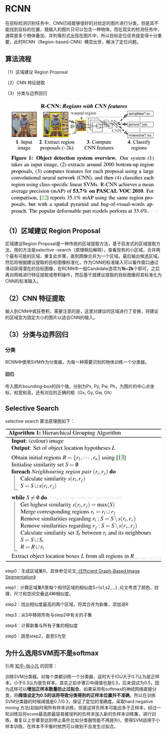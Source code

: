 # RCNN

在目标检测识别任务中，CNN已经能够很好的对给定的图片进行分类，但是其不能找到目标的位置，既输入的图片只可以包含一种物体。而在现实的检测任务中，通常是多个物体叠加、并列等形式出现在图片中，所以目标定位任务就变得十分重要，此时RCNN（Region-based-CNN）横空出世，解决了定位问题。

## 算法流程

（1）区域建议 Region Proposal

（2）CNN 特征提取

（3）分类与边界回归

![RCNN流程图](.\img\RCNN流程图.png)



## （1）区域建议 Region Proposal

区域建议Region Proposal是一种传统的区域提取方法，基于启发式的区域提取方法，用的方法是selective -search（原理稍后解释），查看现有的小区域，合并两个最有可能的区域，重复此步骤，直到图像合并为一个区域，最后输出候选区域。然后将根据建议提取的目标图像标准化，作为CNN的标准输入可以看作窗口通过滑动获得潜在的目标图像，在RCNN中一般Candidate选项为**1k~2k**个即可，之后再对网格进行特征提取或卷积操作，然后基于就建议提取的目标图像将其标准化为CNN的标准输入。

## （2）CNN 特征提取

输入到CNN中疯狂卷积，需要注意的是，这里对建议的区域进行了变换，将建议的区域变为固定大小的图片以适合CNN的输入。

## （3）分类与边界回归

### 分类

RCNN中使用SVM作为分类器，为每一种需要识别的物体训练一个分类器。

#### 回归

传入图片bounding-box的四个值，分别为Px, Py, Pw, Ph，为图片的中心点坐标，和宽和高，还有对应的正确的框（Gx, Gy, Gw, Gh）





## Selective Search

selective search 算法原理图如下：

![selective-search](.\img\selective-search.png)

step0：生成区域集R，具体参见论文[《Efficient Graph-Based Image Segmentation》](http://blog.csdn.net/guoyunfei20/article/details/78727972)

step1：计算区域集R里每个相邻区域的相似度S={s1,s2,…} ,论文考虑了颜色、纹理、尺寸和空间交叠这4种相似度。

step2：找出相似度最高的两个区域，将其合并为新集，添加进R 

step3：从S中移除所有与step2中有关的子集 

step4：计算新集与所有子集的相似度 

step5：跳至step2，直至S为空



## 为什么选用SVM而不是softmax

引用 [知乎-张小凡](https://www.zhihu.com/question/54117650/answer/490424510) 的回答：

训练SVM分类器。对每个类都训练一个分类器，这时大于IOU大于0.7认为是正样本，小于0.3认为是负样本。其实之前步骤2)中阈值也是0.3，后来调试为0.5，因为这样可以**增加正样本数量防止过拟合**。如果采用有softmax的神经网络直接分类，将**阈值设定为0.5的话将导致分类得到的正样本位置并不准确**。所以在训练SVM分类器的时候阈值是0.7/0.3，保证了定位的准确度。采取hard negative mining 方法(初始时用所有样本训练，但是这样负样本可能远多于正样本，经过一轮训练后将score最高即最容易被误判的负样本加入新的负样本训练集，进行训练，重复以上步骤至达到停止条件比如分类器性能不再提升)，使得SVM适用于小样本训练，在样本不平衡时依然可以做到不会发生过拟合。





